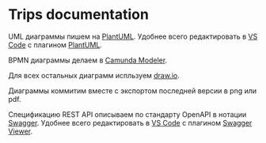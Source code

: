 # Trips documentation

UML диаграммы пишем на [PlantUML](https://plantuml.com/ru/sequence-diagram). Удобнее всего редактировать в [VS Code](https://code.visualstudio.com) с плагином [PlantUML](https://marketplace.visualstudio.com/items?itemName=jebbs.plantuml).

BPMN диаграммы делаем в [Camunda Modeler](https://camunda.com/download/modeler/).

Для всех остальных диаграмм испльзуем [draw.io](https://app.diagrams.net/).

Диаграммы коммитим вместе с экспортом последней версии в png или pdf.

Спецификацию REST API описываем по стандарту OpenAPI в нотации [Swagger](https://swagger.io/tools/swagger-editor/). Удобнее всего редактировать в [VS Code](https://code.visualstudio.com) с плагином [Swagger Viewer](https://marketplace.visualstudio.com/items?itemName=Arjun.swagger-viewer).